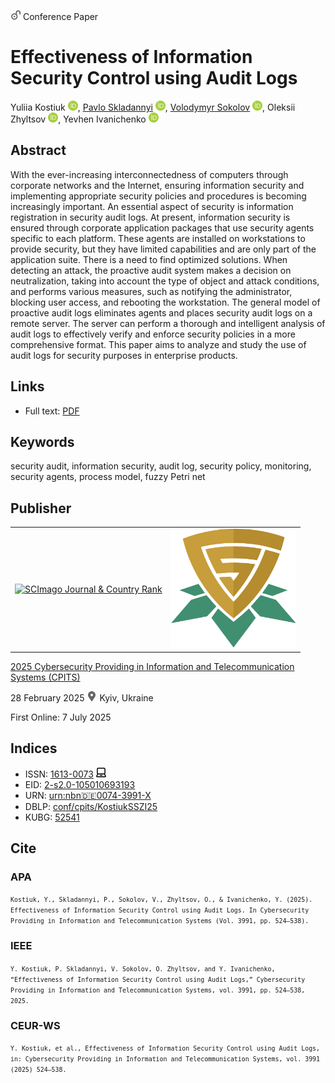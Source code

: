 <img src="/icons/unlock.svg" width="16" height="16"> Conference Paper

# Effectiveness of Information Security Control using Audit Logs

Yuliia Kostiuk <a href="https://orcid.org/0000-0001-5423-0985" target="_blank"><img src="/icons/orcid.svg" width="16" height="16"></a>,
<a href="https://pavlo-skladannyi.github.io/">Pavlo Skladannyi</a> <a href="https://orcid.org/0000-0002-7775-6039" target="_blank"><img src="/icons/orcid.svg" width="16" height="16"></a>,
<a href="/">Volodymyr Sokolov</a> <a href="https://orcid.org/0000-0002-9349-7946" target="_blank"><img src="/icons/orcid.svg" width="16" height="16"></a>,
Oleksii Zhyltsov <a href="https://orcid.org/0000-0002-7253-5990" target="_blank"><img src="/icons/orcid.svg" width="16" height="16"></a>,
Yevhen Ivanichenko <a href="https://orcid.org/0000-0002-6408-443X" target="_blank"><img src="/icons/orcid.svg" width="16" height="16"></a>

## Abstract

With the ever-increasing interconnectedness of computers through corporate networks and the Internet, ensuring information security and implementing appropriate security policies and procedures is becoming increasingly important. An essential aspect of security is information registration in security audit logs. At present, information security is ensured through corporate application packages that use security agents specific to each platform. These agents are installed on workstations to provide security, but they have limited capabilities and are only part of the application suite. There is a need to find optimized solutions. When detecting an attack, the proactive audit system makes a decision on neutralization, taking into account the type of object and attack conditions, and performs various measures, such as notifying the administrator, blocking user access, and rebooting the workstation. The general model of proactive audit logs eliminates agents and places security audit logs on a remote server. The server can perform a thorough and intelligent analysis of audit logs to effectively verify and enforce security policies in a more comprehensive format. This paper aims to analyze and study the use of audit logs for security purposes in enterprise products.

## Links

* Full text: [PDF](https://ceur-ws.org/Vol-3991/paper37.pdf)

## Keywords

security audit, information security, audit log, security policy, monitoring, security agents, process model, fuzzy Petri net

## Publisher

<table>
<tr>
<td>
<a href="https://www.scimagojr.com/journalsearch.php?q=21100218356&amp;tip=sid&amp;exact=no" title="SCImago Journal &amp; Country Rank"><img border="0" src="https://corsproxy.io/?https://www.scimagojr.com/journal_img.php?id=21100218356" alt="SCImago Journal &amp; Country Rank"  /></a>
</td>
<td style="text-align: left;">
<a href="https://cpits.kubg.edu.ua/"><img src="/icons/cpits.svg" width="200"></a>
</td>
</tr>
</table>

[2025 Cybersecurity Providing in Information and Telecommunication Systems (CPITS)](https://ceur-ws.org/Vol-3991/)

28 February 2025 <img src="/icons/location-pin.svg" width="16" height="16"> Kyiv, Ukraine

First Online: 7 July 2025

## Indices

* ISSN: [1613-0073](https://portal.issn.org/resource/ISSN/1613-0073) <img src="/icons/online.svg" width="16" height="16">
* EID: [2-s2.0-105010693193](http://www.scopus.com/record/display.url?origin=inward&eid=2-s2.0-105010693193)
* URN: [urn:nbn:de:0074-3991-X](https://nbn-resolving.org/xml/urn:nbn:de:0074-3991-X)
* DBLP: [conf/cpits/KostiukSSZI25](https://dblp.org/rec/conf/cpits/KostiukSSZI25.html)
* KUBG: [52541](http://elibrary.kubg.edu.ua/id/eprint/52541/)

## Cite

### APA

<small>`Kostiuk, Y., Skladannyi, P., Sokolov, V., Zhyltsov, O., & Ivanichenko, Y. (2025). Effectiveness of Information Security Control using Audit Logs. In Cybersecurity Providing in Information and Telecommunication Systems (Vol. 3991, pp. 524–538).`</small>

### IEEE

<small>`Y. Kostiuk, P. Skladannyi, V. Sokolov, O. Zhyltsov, and Y. Ivanichenko, “Effectiveness of Information Security Control using Audit Logs,” Cybersecurity Providing in Information and Telecommunication Systems, vol. 3991, pp. 524–538, 2025.`</small>

### CEUR-WS

<small>`Y. Kostiuk, et al., Effectiveness of Information Security Control using Audit Logs, in: Cybersecurity Providing in Information and Telecommunication Systems, vol. 3991 (2025) 524–538.`</small>